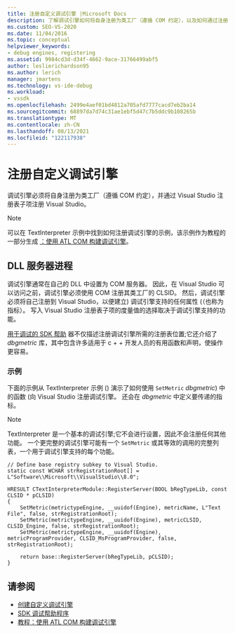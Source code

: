 ```yaml
---
title: 注册自定义调试引擎 |Microsoft Docs
description: 了解调试引擎如何将自身注册为类工厂（遵循 COM 约定），以及如何通过注册表注册 Visual Studio。
ms.custom: SEO-VS-2020
ms.date: 11/04/2016
ms.topic: conceptual
helpviewer_keywords:
- debug engines, registering
ms.assetid: 9984cd3d-d34f-4662-9ace-31766499abf5
author: leslierichardson95
ms.author: lerich
manager: jmartens
ms.technology: vs-ide-debug
ms.workload:
- vssdk
ms.openlocfilehash: 2499e4aef01bd4812a705afd7777cacd7eb2ba14
ms.sourcegitcommit: 68897da7d74c31ae1ebf5d47c7b5ddc9b108265b
ms.translationtype: MT
ms.contentlocale: zh-CN
ms.lasthandoff: 08/13/2021
ms.locfileid: "122117938"
---
```

# <a name="register-a-custom-debug-engine"></a>注册自定义调试引擎
调试引擎必须将自身注册为类工厂（遵循 COM 约定），并通过 Visual Studio 注册表子项注册 Visual Studio。

> [!NOTE]
> 可以在 TextInterpreter 示例中找到如何注册调试引擎的示例，该示例作为教程的一部分生成 [：使用 ATL COM 构建调试引擎](/previous-versions/bb147024(v=vs.90))。

## <a name="dll-server-process"></a>DLL 服务器进程
 调试引擎通常在自己的 DLL 中设置为 COM 服务器。 因此，在 Visual Studio 可以访问之前，调试引擎必须使用 COM 注册其类工厂的 CLSID。 然后，调试引擎必须将自己注册到 Visual Studio，以便建立) 调试引擎支持的任何属性 (（也称为指标）。 写入 Visual Studio 注册表子项的度量值的选择取决于调试引擎支持的功能。

 [用于调试的 SDK 帮助](../../extensibility/debugger/reference/sdk-helpers-for-debugging.md) 器不仅描述注册调试引擎所需的注册表位置;它还介绍了 *dbgmetric* 库，其中包含许多适用于 c + + 开发人员的有用函数和声明，使操作更容易。

### <a name="example"></a>示例
 下面的示例从 TextInterpreter 示例 () 演示了如何使用 `SetMetric` *dbgmetric*) 中的函数 (向 Visual Studio 注册调试引擎。 还会在 *dbgmetric* 中定义要传递的指标。

> [!NOTE]
> TextInterpreter 是一个基本的调试引擎;它不会进行设置，因此不会注册任何其他功能。 一个更完整的调试引擎可能有一个 `SetMetric` 或其等效的调用的完整列表，一个用于调试引擎支持的每个功能。

```
// Define base registry subkey to Visual Studio.
static const WCHAR strRegistrationRoot[] = L"Software\\Microsoft\\VisualStudio\\8.0";

HRESULT CTextInterpreterModule::RegisterServer(BOOL bRegTypeLib, const CLSID * pCLSID)
{
    SetMetric(metrictypeEngine, __uuidof(Engine), metricName, L"Text File", false, strRegistrationRoot);
    SetMetric(metrictypeEngine, __uuidof(Engine), metricCLSID, CLSID_Engine, false, strRegistrationRoot);
    SetMetric(metrictypeEngine, __uuidof(Engine), metricProgramProvider, CLSID_MsProgramProvider, false, strRegistrationRoot);

    return base::RegisterServer(bRegTypeLib, pCLSID);
}
```

## <a name="see-also"></a>请参阅
- [创建自定义调试引擎](../../extensibility/debugger/creating-a-custom-debug-engine.md)
- [SDK 调试帮助程序](../../extensibility/debugger/reference/sdk-helpers-for-debugging.md)
- [教程：使用 ATL COM 构建调试引擎](/previous-versions/bb147024(v=vs.90))